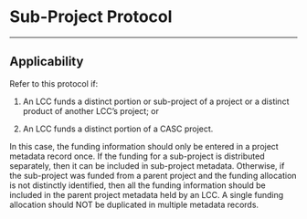 # Sub-Project Protocol

---

## Applicability

Refer to this protocol if:

1. An LCC funds a distinct portion or sub-project of a project or a distinct product of another LCC’s project; or

2. An LCC funds a distinct portion of a CASC project.

In this case, the funding information should only be entered in a project metadata record once. If the funding for a sub-project is distributed separately, then it can be included in sub-project metadata. Otherwise, if the sub-project was funded from a parent project and the funding allocation is not distinctly identified, then all the funding information should be included in the parent project metadata held by an LCC. A single funding allocation should NOT be duplicated in multiple metadata records.

